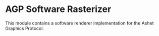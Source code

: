 # AGP Software Rasterizer

This module contains a software renderer implementation for the Ashet Graphics Protocol.

